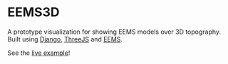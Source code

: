 # EEMS3D
A prototype visualization for showing EEMS models over 3D topography. Built using [Django](https://www.djangoproject.com/), [ThreeJS](threejs.org) and [EEMS](https://consbio.org/products/tools/environmental-evaluation-modeling-system-eems).

See the [live example](http://eems3d.org/explore/1)!
